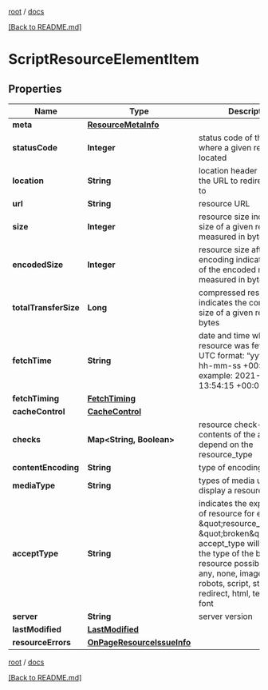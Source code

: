 [root](./../ "root") / [docs](./ "docs")

[[Back to README.md]](./../README.md "[Back to README.md]")

# ScriptResourceElementItem

## Properties

| Name | Type | Description | Notes |
|------------ | ------------- | ------------- | -------------|
|**meta** | [**ResourceMetaInfo**](ResourceMetaInfo.md) |  |  [optional] |
|**statusCode** | **Integer** | status code of the page where a given resource is located |  [optional] |
|**location** | **String** | location header indicates the URL to redirect a page to |  [optional] |
|**url** | **String** | resource URL |  [optional] |
|**size** | **Integer** | resource size indicates the size of a given resource measured in bytes |  [optional] |
|**encodedSize** | **Integer** | resource size after encoding indicates the size of the encoded resource measured in bytes |  [optional] |
|**totalTransferSize** | **Long** | compressed resource size indicates the compressed size of a given resource in bytes |  [optional] |
|**fetchTime** | **String** | date and time when a resource was fetched in the UTC format: “yyyy-mm-dd hh-mm-ss +00:00” example: 2021-02-17 13:54:15 +00:00 |  [optional] |
|**fetchTiming** | [**FetchTiming**](FetchTiming.md) |  |  [optional] |
|**cacheControl** | [**CacheControl**](CacheControl.md) |  |  [optional] |
|**checks** | **Map&lt;String, Boolean&gt;** | resource check-ups contents of the array depend on the resource_type |  [optional] |
|**contentEncoding** | **String** | type of encoding |  [optional] |
|**mediaType** | **String** | types of media used to display a resource |  [optional] |
|**acceptType** | **String** | indicates the expected type of resource for example, if \&quot;resource_type\&quot;: \&quot;broken\&quot;, accept_type will indicate the type of the broken resource possible values: any, none, image, sitemap, robots, script, stylesheet, redirect, html, text, other, font |  [optional] |
|**server** | **String** | server version |  [optional] |
|**lastModified** | [**LastModified**](LastModified.md) |  |  [optional] |
|**resourceErrors** | [**OnPageResourceIssueInfo**](OnPageResourceIssueInfo.md) |  |  [optional] |

[root](./../ "root") / [docs](./ "docs")

[[Back to README.md]](./../README.md "[Back to README.md]")